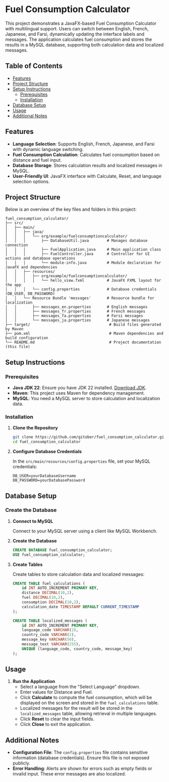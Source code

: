 # Fuel Consumption Calculator

This project demonstrates a JavaFX-based Fuel Consumption Calculator with multilingual support. Users can switch between English, French, Japanese, and Farsi, dynamically updating the interface labels and messages. The application calculates fuel consumption and stores the results in a MySQL database, supporting both calculation data and localized messages.

## Table of Contents
- [Features](#features)
- [Project Structure](#project-structure)
- [Setup Instructions](#setup-instructions)
    - [Prerequisites](#prerequisites)
    - [Installation](#installation)
- [Database Setup](#database-setup)
- [Usage](#usage)
- [Additional Notes](#additional-notes)

## Features
- **Language Selection**: Supports English, French, Japanese, and Farsi with dynamic language switching.
- **Fuel Consumption Calculation**: Calculates fuel consumption based on distance and fuel input.
- **Database Storage**: Stores calculation results and localized messages in MySQL.
- **User-Friendly UI**: JavaFX interface with Calculate, Reset, and language selection options.

## Project Structure

Below is an overview of the key files and folders in this project:

```
fuel_consumption_calculator/
├── src/
│   ├── main/
│   │   ├── java/
│   │   │   └── org/example/fuelconsumptioncalculator/
│   │   │       ├── DatabaseUtil.java        # Manages database connection
│   │   │       ├── FuelApplication.java     # Main application class
│   │   │       ├── FuelController.java      # Controller for UI actions and database operations
│   │   │       └── module-info.java         # Module declaration for JavaFX and dependencies
│   │   ├── resources/
│   │   │   ├── org/example/fuelconsumptioncalculator/
│   │   │   │   └── hello_view.fxml          # JavaFX FXML layout for the app
│   │   │   └── config.properties            # Database credentials (DB_USER, DB_PASSWORD)
│   │   └── Resource Bundle 'messages'       # Resource bundle for localization
│   │       ├── messages_en.properties       # English messages
│   │       ├── messages_fr.properties       # French messages
│   │       ├── messages_fa.properties       # Farsi messages
│   │       └── messages_ja.properties       # Japanese messages
├── target/                                   # Build files generated by Maven
├── pom.xml                                   # Maven dependencies and build configuration
└── README.md                                 # Project documentation (this file)
```

## Setup Instructions

### Prerequisites
- **Java JDK 22**: Ensure you have JDK 22 installed. [Download JDK](https://jdk.java.net/22/).
- **Maven**: This project uses Maven for dependency management.
- **MySQL**: You need a MySQL server to store calculation and localization data.

### Installation

1. **Clone the Repository**

   ```bash
   git clone https://github.com/gitober/fuel_consumption_calculator.git
   cd fuel_consumption_calculator
   ```

2. **Configure Database Credentials**

   In the `src/main/resources/config.properties` file, set your MySQL credentials:

   ```properties
   DB_USER=yourDatabaseUsername
   DB_PASSWORD=yourDatabasePassword
   ```

## Database Setup

### Create the Database

1. **Connect to MySQL**

   Connect to your MySQL server using a client like MySQL Workbench.

2. **Create the Database**

   ```sql
   CREATE DATABASE fuel_consumption_calculator;
   USE fuel_consumption_calculator;
   ```

3. **Create Tables**

   Create tables to store calculation data and localized messages:

   ```sql
   CREATE TABLE fuel_calculations (
       id INT AUTO_INCREMENT PRIMARY KEY,
       distance DECIMAL(10,2),
       fuel DECIMAL(10,2),
       consumption DECIMAL(10,2),
       calculation_date TIMESTAMP DEFAULT CURRENT_TIMESTAMP
   );

   CREATE TABLE localized_messages (
       id INT AUTO_INCREMENT PRIMARY KEY,
       language_code VARCHAR(2),
       country_code VARCHAR(2),
       message_key VARCHAR(50),
       message_text VARCHAR(255),
       UNIQUE (language_code, country_code, message_key)
   );
   ```

## Usage

1. **Run the Application**
    - Select a language from the "Select Language" dropdown.
    - Enter values for Distance and Fuel.
    - Click **Calculate** to compute the fuel consumption, which will be displayed on the screen and stored in the `fuel_calculations` table.
    - Localized messages for the result will be stored in the `localized_messages` table, allowing retrieval in multiple languages.
    - Click **Reset** to clear the input fields.
    - Click **Close** to exit the application.

## Additional Notes
- **Configuration File**: The `config.properties` file contains sensitive information (database credentials). Ensure this file is not exposed publicly.
- **Error Handling**: Alerts are shown for errors such as empty fields or invalid input. These error messages are also localized.